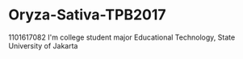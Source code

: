 # Oryza-Sativa-TPB2017
1101617082
I'm college student major Educational Technology, State University of Jakarta
